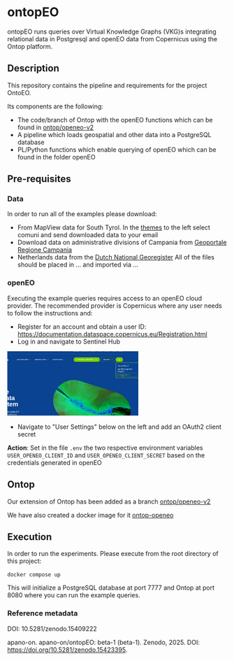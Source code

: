 # ontopEO

ontopEO runs queries over Virtual Knowledge Graphs (VKG)s integrating relational
data in Postgresql and openEO data from Copernicus using the Ontop
platform.

## Description
This repository contains the pipeline and requirements for the project OntoEO.

Its components are the following:
- The code/branch of Ontop with the openEO functions which can be found in [ontop/openeo-v2](https://github.com/apano-on/ontop/tree/feature/openeo-v2)
- A pipeline which loads geospatial and other data into a PostgreSQL database
- PL/Python functions which enable querying of openEO which can
be found in the folder openEO

## Pre-requisites
### Data
In order to run all of the examples please download:
- From MapView data for South Tyrol. In the [themes](https://mapview.civis.bz.it/?context=PROV-BZ-GEOBROWSER-MAPVIEW&lang=it&bbox=590000,5120000,765000,5220000&epsg=EPSG:25832) 
to the left select comuni and send downloaded data to your email
- Download data on administrative divisions of Campania from [Geoportale Regione Campania](https://sit2.regione.campania.it/content/dati-di-base)
- Netherlands data from the [Dutch National Georegister](https://www.nationaalgeoregister.nl/geonetwork/srv/dut/catalog.search#/metadata/216FF6D5-9BC0-4B19-A4D7-FC131238D621)
All of the files should be placed in ... and imported via ...
### openEO
Executing the example queries requires access to an openEO cloud provider. 
The recommended provider is Copernicus where any user needs to follow the instructions and:
- Register for an account and obtain a user ID: https://documentation.dataspace.copernicus.eu/Registration.html
- Log in and navigate to Sentinel Hub 

<img src="CopernicusUserPage.png" alt="user page" width="300">

- Navigate to "User Settings" below on the left and add an OAuth2 client secret

**Action**: Set in the file `.env` the two respective environment variables
`USER_OPENEO_CLIENT_ID` and `USER_OPENEO_CLIENT_SECRET`
based on the credentials generated in openEO

## Ontop
Our extension of Ontop has been added as a branch [ontop/openeo-v2](https://github.com/apano-on/ontop/tree/feature/openeo-v2)

We have also created a docker image for it [ontop-openeo](https://hub.docker.com/repository/docker/albulenpano/ontop-openeo/general)

## Execution
In order to run the experiments. Please execute from the root directory of this project:
```
docker compose up
```
This will initialize a PostgreSQL database at port 7777 and
Ontop at port 8080 where you can run the example queries.


### Reference metadata
DOI: 10.5281/zenodo.15409222

apano-on. apano-on/ontopEO: beta-1 (beta-1). Zenodo, 2025. DOI: https://doi.org/10.5281/zenodo.15423395.
